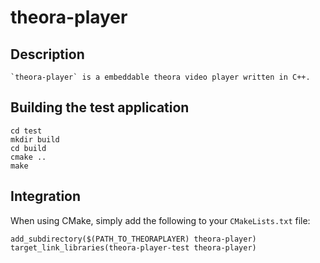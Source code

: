 # theora-player

## Description

    `theora-player` is a embeddable theora video player written in C++.

## Building the test application

```
cd test
mkdir build
cd build
cmake ..
make
```

## Integration

When using CMake, simply add the following to your `CMakeLists.txt` file:

```
add_subdirectory($(PATH_TO_THEORAPLAYER) theora-player)
target_link_libraries(theora-player-test theora-player)
```

